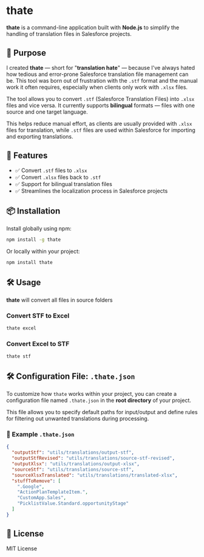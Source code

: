 # thate

**thate** is a command-line application built with **Node.js** to simplify the handling of translation files in Salesforce projects.

## 🎯 Purpose

I created **thate** — short for "**translation hate**" — because I've always hated how tedious and error-prone Salesforce translation file management can be. This tool was born out of frustration with the `.stf` format and the manual work it often requires, especially when clients only work with `.xlsx` files.

The tool allows you to convert `.stf` (Salesforce Translation Files) into `.xlsx` files and vice versa. It currently supports **bilingual** formats — files with one source and one target language.

This helps reduce manual effort, as clients are usually provided with `.xlsx` files for translation, while `.stf` files are used within Salesforce for importing and exporting translations.

## 🚀 Features

- ✅ Convert `.stf` files to `.xlsx`
- ✅ Convert `.xlsx` files back to `.stf`
- ✅ Support for bilingual translation files
- ✅ Streamlines the localization process in Salesforce projects

## 📦 Installation

Install globally using npm:

```bash
npm install -g thate
```

Or locally within your project:

```bash
npm install thate
```

## 🛠️ Usage

**thate** will convert all files in source folders

### Convert STF to Excel

```bash
thate excel
```

### Convert Excel to STF

```bash
thate stf
```

## 🛠 Configuration File: `.thate.json`

To customize how `thate` works within your project, you can create a configuration file named `.thate.json` in the **root directory** of your project.

This file allows you to specify default paths for input/output and define rules for filtering out unwanted translations during processing.

### 📄 Example `.thate.json`

```json
{
  "outputStf": "utils/translations/output-stf",
  "outputStfRevised": "utils/translations/source-stf-revised",
  "outputXlsx": "utils/translations/output-xlsx",
  "sourceStf": "utils/translations/source-stf",
  "sourceXlsxTranslated": "utils/translations/translated-xlsx",
  "stuffToRemove": [
    ".Google",
    "ActionPlanTemplateItem.",
    "CustomApp.Sales",
    "PicklistValue.Standard.opportunityStage"
  ]
}
```

## 📝 License

MIT License
